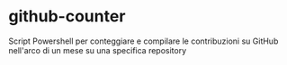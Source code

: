 # github-counter
 Script Powershell per conteggiare e compilare le contribuzioni su GitHub nell'arco di un mese su una specifica repository
